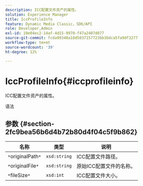 ```yaml
---
description: ICC配置文件资产的属性。
solution: Experience Manager
title: IccProfileInfo
feature: Dynamic Media Classic，SDK/API
role: Developer,Admin
exl-id: 10e04ec2-14af-4d15-9970-f47a2407d077
source-git-commit: fcda99340a18d5037157723bb3bdca5fa9df3277
workflow-type: tm+mt
source-wordcount: '39'
ht-degree: 12%

---
```


# IccProfileInfo{#iccprofileinfo}

ICC配置文件资产的属性。

语法

## 参数 {#section-2fc9bea56b6d4b72b80d4f04c5f9b862}

| 名称 | 类型 | 说明 |
|---|---|---|
| `*`originalPath`*` | `xsd:string` | ICC配置文件路径。 |
| `*`originalFile`*` | `xsd:string` | 原始ICC配置文件的名称。 |
| `*`fileSize`*` | `xsd:int` | ICC配置文件大小。 |
